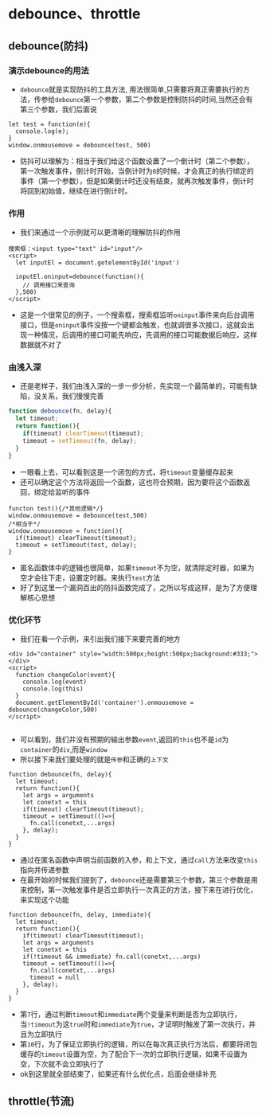 # debounce、throttle

## debounce(防抖)

### 演示debounce的用法
* `debounce`就是实现防抖的工具方法, 用法很简单,只需要将真正需要执行的方法，传参给`debounce`第一个参数，第二个参数是控制防抖的时间,当然还会有第三个参数，我们后面说
```js{4}
let test = function(e){
  console.log(e);
}
window.onmousemove = debounce(test, 500)
```
* 防抖可以理解为：相当于我们给这个函数设置了一个倒计时（第二个参数），第一次触发事件，倒计时开始，当倒计时为`0`的时候，才会真正的执行绑定的事件（第一个参数），但是如果倒计时还没有结束，就再次触发事件，倒计时将回到初始值，继续在进行倒计时。

### 作用
* 我们来通过一个示例就可以更清晰的理解防抖的作用
```html{5}
搜索框：<input type="text" id="input"/>
<script>
  let inputEl = document.getelementById('input')

  inputEl.oninput=debounce(function(){
    // 调用接口来查询
  },500)
</script>
```
* 这是一个很常见的例子，一个搜索框，搜索框监听`oninput`事件来向后台调用接口，但是`oninput`事件没按一个键都会触发，也就调很多次接口，这就会出现一种情况，后调用的接口可能先响应，先调用的接口可能数据后响应，这样数据就不对了

### 由浅入深
* 还是老样子，我们由浅入深的一步一步分析，先实现一个最简单的，可能有缺陷，没关系，我们慢慢完善
```js
function debounce(fn, delay){
  let timeout;
  return function(){
    if(timeout) clearTimeout(timeout);
    timeout = setTimeout(fn, delay);
  }
}
```
* 一眼看上去，可以看到这是一个闭包的方式，将`timeout`变量缓存起来
* 还可以确定这个方法将返回一个函数，这也符合预期，因为要将这个函数返回，绑定给监听的事件
```js{2,4}
functon test(){/*其他逻辑*/}
window.onmousemove = debounce(test,500) 
/*相当于*/ 
window.onmousemove = function(){
  if(timeout) clearTimeout(timeout);
  timeout = setTimeout(test, delay);
}
```
* 匿名函数体中的逻辑也很简单，如果`timeout`不为空，就清除定时器，如果为空才会往下走，设置定时器。来执行`test`方法
* 好了到这里一个漏洞百出的防抖函数完成了，之所以写成这样，是为了方便理解核心思想

### 优化环节
* 我们在看一个示例，来引出我们接下来要完善的地方

```html{7}
<div id="container" style="width:500px;height:500px;background:#333;"> </div>
<script>
  function changeColor(event){
    console.log(event)
    console.log(this)
  }
  document.getElementById('container').onmousemove = debounce(changeColor,500) 
</script>

```
<img :src="$withBase('/image/debounce_optimize_01.png')">

* 可以看到，我们并没有预期的输出参数`event`,返回的`this`也不是`id`为`container`的`div`,而是`window`
* 所以接下来我们要处理的就是`传参`和正确的`上下文`
```js{4,5,8}
function debounce(fn, delay){
  let timeout;
  return function(){
    let args = arguments
    let conetxt = this
    if(timeout) clearTimeout(timeout);
    timeout = setTimeout(()=>{
      fn.call(conetxt,...args)
    }, delay);
  }
}
```
* 通过在匿名函数中声明当前函数的入参，和上下文，通过`call`方法来改变`this`指向并传递参数
* 在最开始的时候我们提到了，`debounce`还是需要第三个参数，第三个参数是用来控制，第一次触发事件是否立即执行一次真正的方法，接下来在进行优化，来实现这个功能
```js{7,10}
function debounce(fn, delay, immediate){
  let timeout;
  return function(){
    if(timeout) clearTimeout(timeout);
    let args = arguments
    let conetxt = this
    if(!timeout && immediate) fn.call(conetxt,...args)
    timeout = setTimeout(()=>{
      fn.call(conetxt,...args)
      timeout = null
    }, delay);
  }
}
```
* 第`7`行，通过判断`timeout`和`immediate`两个变量来判断是否为立即执行，当`!timeout`为这`true`时和`immediate`为`true`，才证明时触发了第一次执行，并且为立即执行
* 第`10`行，为了保证立即执行的逻辑，所以在每次真正执行方法后，都要将闭包缓存的`timeout`设置为空，为了配合下一次的立即执行逻辑，如果不设置为空，下次就不会立即执行了
* ok到这里就全部结束了，如果还有什么优化点，后面会继续补充
## throttle(节流)